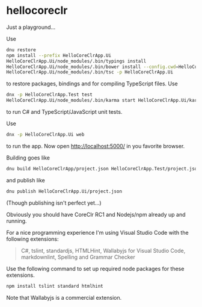 # hellocoreclr

Just a playground...

Use

```bash
dnu restore
npm install --prefix HelloCoreClrApp.Ui
HelloCoreClrApp.Ui/node_modules/.bin/typings install
HelloCoreClrApp.Ui/node_modules/.bin/bower install --config.cwd=HelloCoreClrApp.Ui
HelloCoreClrApp.Ui/node_modules/.bin/tsc -p HelloCoreClrApp.Ui
```

to restore packages, bindings and for compiling TypeScript files. Use

```bash
dnx -p HelloCoreClrApp.Test test
HelloCoreClrApp.Ui/node_modules/.bin/karma start HelloCoreClrApp.Ui/karma.conf.js
```

to run C# and TypeScript/JavaScript unit tests.

Use

```bash
dnx -p HelloCoreClrApp.Ui web
```

to run the app. Now open <http://localhost:5000/> in you favorite browser.

Building goes like

```bash
dnu build HelloCoreClrApp/project.json HelloCoreClrApp.Test/project.json HelloCoreClrApp.Ui/project.json
```

and publish like

```bash
dnu publish HelloCoreClrApp.Ui/project.json
```

(Though publishing isn't perfect yet...)

Obviously you should have CoreClr RC1 and Nodejs/npm already up and running.

For a nice programming experience I'm using Visual Studio Code with the following extensions:
> C#, tslint, standardjs, HTMLHint, Wallabyjs for Visual Studio Code, markdownlint, Spelling and Grammar Checker

Use the following command to set up required node packages for these extensions.

```bash
npm install tslint standard htmlhint
```

Note that Wallabyjs is a commercial extension.
